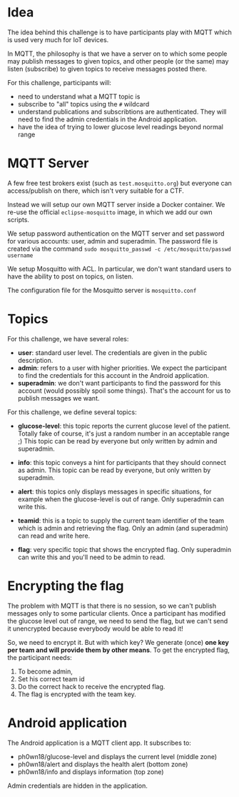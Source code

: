 # Idea

The idea behind this challenge is to have participants play with MQTT which is used very much for IoT devices.

In MQTT, the philosophy is that we have a server on to which some people may publish messages to given topics, and other people (or the same) may listen (subscribe) to given topics to receive messages posted there.

For this challenge, participants will:

- need to understand what a MQTT topic is
- subscribe to "all" topics using the `#` wildcard
- understand publications and subscribtions are authenticated. They will need to find the admin credentials in the Android application.
- have the idea of trying to lower glucose level readings beyond normal range

# MQTT Server

A few free test brokers exist (such as `test.mosquitto.org`) but everyone can access/publish on there, which isn't very suitable for a CTF.

Instead we will setup our own MQTT server inside a Docker container.
We re-use the official `eclipse-mosquitto` image, in which we add our own scripts.

We setup password authentication on the MQTT server and set password for various accounts: user, admin and superadmin. The password file is created via the command `sudo mosquitto_passwd -c /etc/mosquitto/passwd username`

We setup Mosquitto with ACL. In particular, we don't want standard users to have the ability to post on topics, on listen.

The configuration file for the Mosquitto server is `mosquitto.conf`

# Topics

For this challenge, we have several roles:

- **user**: standard user level. The credentials are given in the public description.
- **admin**: refers to a user with higher priorities. We expect the participant to find the credentials for this account in the Android application.
- **superadmin**: we don't want participants to find the password for this account (would possibly spoil some things). That's the account for us to publish messages we want.

For this challenge, we define several topics:

- **glucose-level**: this topic reports the current glucose level of the patient. Totally fake of course, it's just a random number in an acceptable range ;) This topic can be read by everyone but only written by admin and superadmin.

- **info**: this topic conveys a hint for participants that they should connect as admin. This topic can be read by everyone, but only written by superadmin.

- **alert**: this topics only displays messages in specific situations, for example when the glucose-level is out of range. Only superadmin can write this.

- **teamid**: this is a topic to supply the current team identifier of the team which is admin and retrieving the flag. Only an admin (and superadmin) can read and write here.

- **flag**: very specific topic that shows the encrypted flag. Only superadmin can write this and you'll need to be admin to read.

# Encrypting the flag

The problem with MQTT is that there is no session, so we can't publish messages only to some particular clients. Once a participant has modified the glucose level out of range, we need to send the flag, but we can't send it unencrypted because everybody would be able to read it!

So, we need to encrypt it. But with which key?
We generate (once) **one  key per team and will provide them by other means**.
To get the encrypted flag, the participant needs:

1. To become admin,
2. Set his correct team id
3. Do the correct hack to receive the encrypted flag.
4. The flag is encrypted with the team key.

# Android application

The Android application is a MQTT client app.
It subscribes to:

- ph0wn18/glucose-level and displays the current level (middle zone)
- ph0wn18/alert and displays the health alert (bottom zone)
- ph0wn18/info and displays information (top zone)

Admin credentials are hidden in the application.



